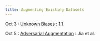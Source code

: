 ```yaml
---
title: Augmenting Existing Datasets
---
```


Oct 3
: [Unknown Biases](#)
  : [1.1](#)

Oct 5
: [Adversarial Augmentation](#)
  : Jia et al.

<!-- Sep 30
: [Variables & Objects](#)
  : [1.2](#), [2.1](#)

Oct 1
: **Lab**{: .label .label-purple } [Intro to Java](#)

Oct 2
: [Tracing, IntLists, & Recursion](#)
  : [2.1](#)
: **HW 1 due**{: .label .label-red } -->

